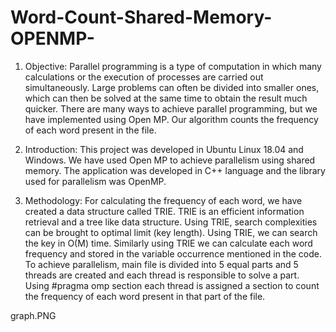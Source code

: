 # Word-Count-Shared-Memory-OPENMP-


1.	Objective: 
Parallel programming is a type of computation in which many calculations or the execution of processes are carried out simultaneously.
Large problems can often be divided into smaller ones, which can then be solved at the same time to obtain the result much quicker. 
There are many ways to achieve parallel programming, but we have implemented using Open MP.
Our algorithm counts the frequency of each word present in the file.

2.	Introduction:
This project was developed in Ubuntu Linux 18.04 and Windows. We have used Open MP to achieve parallelism using shared memory.
The application was developed in C++ language and the library used for parallelism was OpenMP.


3.	Methodology:
For calculating the frequency of each word, we have created a data structure called TRIE.
TRIE is an efficient information retrieval and a tree like data structure. Using TRIE, search complexities can be brought to optimal limit (key length). Using TRIE,
we can search the key in O(M) time. Similarly using TRIE we can calculate each word frequency and stored in the variable occurrence mentioned in the code. 
To achieve parallelism, main file is divided into 5 equal parts and 5 threads are created and each thread is responsible to solve a part.
Using #pragma omp section each thread is assigned a section to count the frequency of each word present in that part of the file.


graph.PNG
